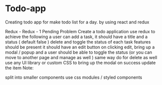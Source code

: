 # Todo-app
Creating todo app for make todo list for a day. by using react and redux

Redux - Redux - 1 Pending
Problem
Create a todo application
use redux to achieve the following
a user can add a task, it should have a title and a status ( default false )
delete and toggle the status of each task features should be present
it should have an edit button
on clicking edit, bring up a modal / popup and a user should be able to toggle the status (or you can move to another page and manage as well )
same way do for delete as well
use any UI library or custom CSS to bring up the modal
on success update the item
Note:

split into smaller components
use css modules / styled components
